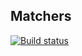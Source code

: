 ## Matchers

[![Build status](https://ci.appveyor.com/api/projects/status/1orwjp7aqheayv8n?svg=true)](https://ci.appveyor.com/project/KirSK077/matchers)
